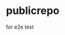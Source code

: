 # publicrepo
for e2e test



































































































































































































































































































































































































































































































































































































































































































































































































































































































































































































































































































































































































































































































































































































































































































































































































































































































































































































































































































































































































































































































































































































































































































































































































































































































































































































































































































































































































































































































































































































































































































































































































































































































































































































































































































































































































































































































































































































































































































































































































































































































































































































































































































































































































































































































































































































































































































































































































































































































